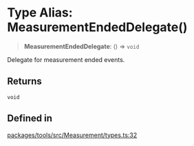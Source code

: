 # Type Alias: MeasurementEndedDelegate()

> **MeasurementEndedDelegate**: () => `void`

Delegate for measurement ended events.

## Returns

`void`

## Defined in

[packages/tools/src/Measurement/types.ts:32](https://github.com/cognitedata/reveal/blob/3aaed3491dba3f4ba9ecd87f495d35383cc73a1d/viewer/packages/tools/src/Measurement/types.ts#L32)
